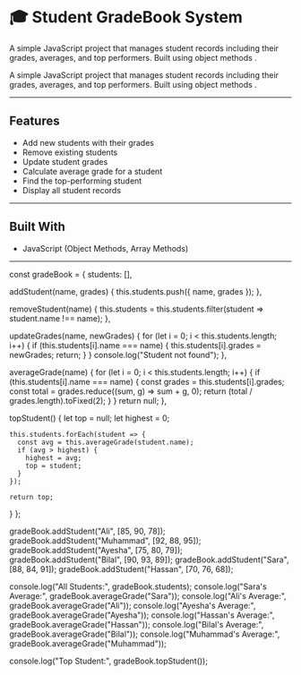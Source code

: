 # 🎓 Student GradeBook System

A simple JavaScript project that manages student records including their grades, averages, and top performers. Built using object methods .


A simple JavaScript project that manages student records including their grades, averages, and top performers. Built using object methods .

------------------------------------------

##  Features

- Add new students with their grades
- Remove existing students
- Update student grades
- Calculate average grade for a student
- Find the top-performing student
- Display all student records

------------------------------------------

##  Built With


- JavaScript (Object Methods, Array Methods)

---------------------------------------------



const gradeBook = {
  students: [],

  addStudent(name, grades) {
    this.students.push({ name, grades });
  },

  removeStudent(name) {
    this.students = this.students.filter(student => student.name !== name);
  },

  updateGrades(name, newGrades) {
    for (let i = 0; i < this.students.length; i++) {
      if (this.students[i].name === name) {
        this.students[i].grades = newGrades;
        return;
      }
    }
    console.log("Student not found");
  },

 
  averageGrade(name) {
    for (let i = 0; i < this.students.length; i++) {
      if (this.students[i].name === name) {
        const grades = this.students[i].grades;
        const total = grades.reduce((sum, g) => sum + g, 0);
        return (total / grades.length).toFixed(2);
      }
    }
    return null;
  },


  topStudent() {
    let top = null;
    let highest = 0;

    this.students.forEach(student => {
      const avg = this.averageGrade(student.name);
      if (avg > highest) {
        highest = avg;
        top = student;
      }
    });

    return top;
  }
};

gradeBook.addStudent("Ali", [85, 90, 78]);
gradeBook.addStudent("Muhammad", [92, 88, 95]);
gradeBook.addStudent("Ayesha", [75, 80, 79]);
gradeBook.addStudent("Bilal", [90, 93, 89]);
gradeBook.addStudent("Sara", [88, 84, 91]);
gradeBook.addStudent("Hassan", [70, 76, 68]);



console.log("All Students:", gradeBook.students);
console.log("Sara's Average:", gradeBook.averageGrade("Sara"));
console.log("Ali's Average:", gradeBook.averageGrade("Ali"));
console.log("Ayesha's Average:", gradeBook.averageGrade("Ayesha"));
console.log("Hassan's Average:", gradeBook.averageGrade("Hassan"));
console.log("Bilal's Average:", gradeBook.averageGrade("Bilal"));
console.log("Muhammad's Average:", gradeBook.averageGrade("Muhammad"));

console.log("Top Student:", gradeBook.topStudent());
